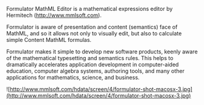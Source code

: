 Formulator MathML Editor is a mathematical expressions editor by Hermitech (http://www.mmlsoft.com).

Formulator is aware of presentation and content (semantics) face of MathML, and so it allows not only to visually edit, but also to calculate simple Content MathML formulas.

Formulator makes it simple to develop new software products, keenly aware of the mathematical typesetting and semantics rules. This helps to dramatically accelerates application development in computer-aided education, computer algebra systems, authoring tools, and many other applications for mathematics, science, and business.

![http://www.mmlsoft.com/hdata/screen/4/formulator-shot-macosx-3.jpg](http://www.mmlsoft.com/hdata/screen/4/formulator-shot-macosx-3.jpg)